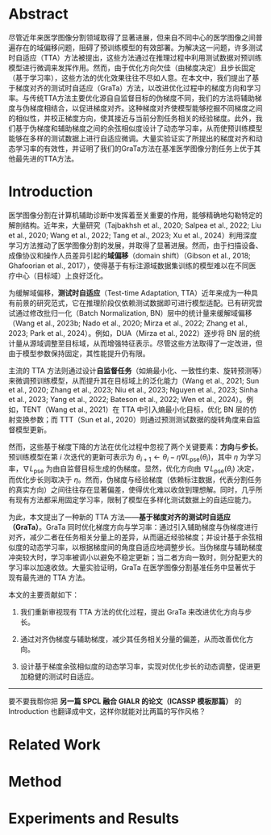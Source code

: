 # Abstract
尽管近年来医学图像分割领域取得了显著进展，但来自不同中心的医学图像之间普遍存在的域偏移问题，阻碍了预训练模型的有效部署。为解决这一问题，许多测试时自适应（TTA）方法被提出，这些方法通过在推理过程中利用测试数据对预训练模型进行微调来发挥作用。然而，由于优化方向欠佳（由梯度决定）且步长固定（基于学习率），这些方法的优化效果往往不尽如人意。在本文中，我们提出了基于梯度对齐的测试时自适应（GraTa）方法，以改进优化过程中的梯度方向和学习率。与传统TTA方法主要优化源自自监督目标的伪梯度不同，我们的方法将辅助梯度与伪梯度相结合，以促进梯度对齐。这种梯度对齐使模型能够挖掘不同梯度之间的相似性，并校正梯度方向，使其接近与当前分割任务相关的经验梯度。此外，我们基于伪梯度和辅助梯度之间的余弦相似度设计了动态学习率，从而使预训练模型能够在多样的测试数据上进行自适应微调。大量实验证实了所提出的梯度对齐和动态学习率的有效性，并证明了我们的GraTa方法在基准医学图像分割任务上优于其他最先进的TTA方法。
# Introduction

医学图像分割在计算机辅助诊断中发挥着至关重要的作用，能够精确地勾勒特定的解剖结构。近年来，大量研究（Tajbakhsh et al., 2020; Salpea et al., 2022; Liu et al., 2020; Wang et al., 2022; Tang et al., 2023; Xu et al., 2024）利用深度学习方法推动了医学图像分割的发展，并取得了显著进展。然而，由于扫描设备、成像协议和操作人员差异引起的**域偏移**（domain shift）（Gibson et al., 2018; Ghafoorian et al., 2017），使得基于有标注源域数据集训练的模型难以在不同医疗中心（目标域）上良好泛化。

为缓解域偏移，**测试时自适应**（Test-time Adaptation, TTA）近年来成为一种具有前景的研究范式，它在推理阶段仅依赖测试数据即可进行模型适配。已有研究尝试通过修改批归一化（Batch Normalization, BN）层中的统计量来缓解域偏移（Wang et al., 2023b; Nado et al., 2020; Mirza et al., 2022; Zhang et al., 2023; Park et al., 2024）。例如，DUA（Mirza et al., 2022）逐步将 BN 层的统计量从源域调整至目标域，从而增强特征表示。尽管这些方法取得了一定改进，但由于模型参数保持固定，其性能提升仍有限。

主流的 TTA 方法则通过设计**自监督任务**（如熵最小化、一致性约束、旋转预测等）来微调预训练模型，从而提升其在目标域上的泛化能力（Wang et al., 2021; Sun et al., 2020; Zhang et al., 2023; Niu et al., 2023; Nguyen et al., 2023; Sinha et al., 2023; Yang et al., 2022; Bateson et al., 2022; Wen et al., 2024）。例如，TENT（Wang et al., 2021）在 TTA 中引入熵最小化目标，优化 BN 层的仿射变换参数；而 TTT（Sun et al., 2020）则通过预测测试数据的旋转角度来自监督模型更新。

然而，这些基于梯度下降的方法在优化过程中忽视了两个关键要素：**方向**与**步长**。预训练模型在第 $i$ 次迭代的更新可表示为 $\theta_{i+1} \leftarrow \theta_i - \eta \nabla L_{\text{pse}}(\theta_i)$，其中 $\eta$ 为学习率，$\nabla L_{\text{pse}}$ 为由自监督目标生成的伪梯度。显然，优化方向由 $\nabla L_{\text{pse}}(\theta_i)$ 决定，而优化步长则取决于 $\eta$。然而，伪梯度与经验梯度（依赖标注数据，代表分割任务的真实方向）之间往往存在显著偏差，使得优化难以收敛到理想解。同时，几乎所有现有方法都采用固定学习率，限制了模型在多样化测试数据上的自适应能力。

为此，本文提出了一种新的 TTA 方法——**基于梯度对齐的测试时自适应（GraTa）**。GraTa 同时优化梯度方向与学习率：通过引入辅助梯度与伪梯度进行对齐，减少二者在任务相关分量上的差异，从而逼近经验梯度；并设计基于余弦相似度的动态学习率，以根据梯度间的角度自适应地调整步长。当伪梯度与辅助梯度冲突较大时，学习率被调小以避免不稳定更新；当二者方向一致时，则分配更大的学习率以加速收敛。大量实验证明，GraTa 在医学图像分割基准任务中显著优于现有最先进的 TTA 方法。

本文的主要贡献如下：

1. 我们重新审视现有 TTA 方法的优化过程，提出 GraTa 来改进优化方向与步长。
    
2. 通过对齐伪梯度与辅助梯度，减少其任务相关分量的偏差，从而改善优化方向。
    
3. 设计基于梯度余弦相似度的动态学习率，实现对优化步长的动态调整，促进更加稳健的测试时自适应。
    

---

要不要我帮你把 **另一篇 SPCL 融合 GIALR 的论文（ICASSP 模板那篇）** 的 Introduction 也翻译成中文，这样你就能对比两篇的写作风格？

# Related Work

# Method

# Experiments and Results

